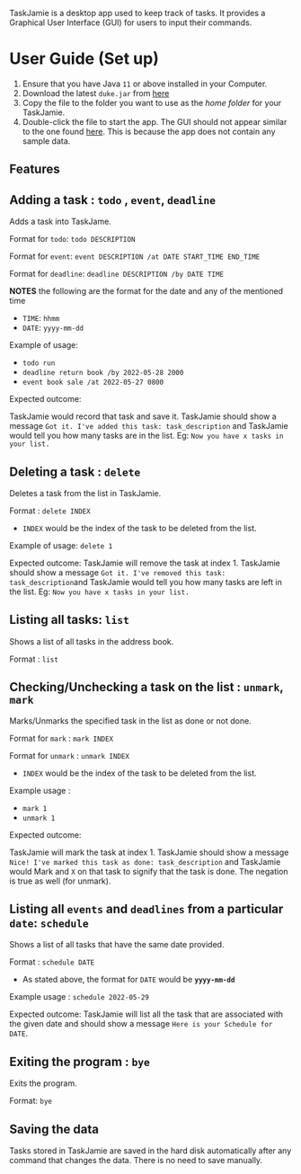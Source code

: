 TaskJamie is a desktop app used to keep track of tasks. It provides a Graphical User Interface (GUI) for users to input their commands.
# User Guide (Set up)

1. Ensure that you have Java `11` or above installed in your Computer.
2. Download the latest `duke.jar` from  [here](https://github.com/ChanWeiJie/ip/releases/tag/A-Jar2)
3. Copy the file to the folder you want to use as the _home folder_ for your TaskJamie.
4. Double-click the file to start the app. The GUI should not appear similar to the one found [here](https://chanweijie.github.io/ip/Ui.png). This is because
the app does not contain any sample data. 

## Features

## Adding a task : `todo` , `event`, `deadline`

Adds a task into TaskJame.

Format for `todo`: `todo DESCRIPTION`

Format for `event`: `event DESCRIPTION /at DATE START_TIME END_TIME`

Format for `deadline`: `deadline DESCRIPTION /by DATE TIME`

**NOTES** the following are the format for the date and any of the mentioned time
- `TIME`: `hhmm`
- `DATE`: `yyyy-mm-dd`

Example of usage: 
- `todo run`
- `deadline return book /by 2022-05-28 2000`
- `event book sale /at 2022-05-27 0800`		  

Expected outcome: 

TaskJamie would record that task and save it. 
TaskJamie should show a message `Got it. I've added this task: task_description` 
and TaskJamie would tell you how many tasks are in the list. Eg: `Now you have x tasks in your list.`


## Deleting a task : `delete`

Deletes a task from the list in TaskJamie.

Format : `delete INDEX`

- `INDEX` would be the index of the task to be deleted from the list.

Example of usage: `delete 1`

Expected outcome: 
TaskJamie will remove the task at index 1.
TaskJamie should show a message `Got it. I've removed this task: task_description`and 
TaskJamie would tell you how many tasks are left in the list. Eg: `Now you have x tasks in your list.`


## Listing all tasks: `list`

Shows a list of all tasks in the address book.

Format : `list`


## Checking/Unchecking a task on the list : `unmark`, `mark`

Marks/Unmarks the specified task in the list as done or not done.

Format for `mark` : `mark INDEX`

Format for `unmark` : `unmark INDEX`

- `INDEX` would be the index of the task to be deleted from the list.

Example usage : 
- `mark 1`
- `unmark 1` 

Expected outcome:
 
TaskJamie will mark the task at index 1.
TaskJamie should show a message `Nice! I've marked this task as done: task_description`
and TaskJamie would Mark and `X` on that task to signify that the task is done. The negation is true as well (for unmark).


## Listing all `events` and `deadlines` from a particular `date`: `schedule`

Shows a list of all tasks that have the same date provided.

Format : `schedule DATE`

- As stated above, the format for `DATE` would be **`yyyy-mm-dd`**

Example usage : `schedule 2022-05-29`

Expected outcome: 
TaskJamie will list all the task that are associated with the given date and 
should show a message `Here is your Schedule for DATE`.

## Exiting the program : `bye`

Exits the program.

Format: `bye`

## Saving the data

Tasks stored in TaskJamie are saved in the hard disk automatically after any command that changes the data. There is no need to save manually.

